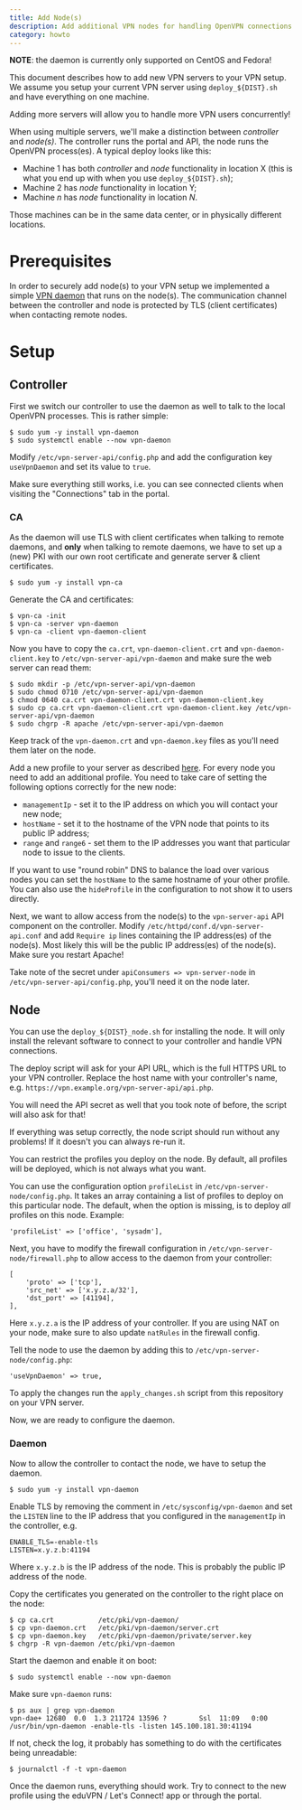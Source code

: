 ```yaml
---
title: Add Node(s)
description: Add additional VPN nodes for handling OpenVPN connections
category: howto
---
```


**NOTE**: the daemon is currently only supported on CentOS and Fedora!

This document describes how to add new VPN servers to your VPN setup. We 
assume you setup your current VPN server using `deploy_${DIST}.sh` and have 
everything on one machine.

Adding more servers will allow you to handle more VPN users concurrently!

When using multiple servers, we'll make a distinction between _controller_ and
_node(s)_. The controller runs the portal and API, the node runs the OpenVPN 
process(es). A typical deploy looks like this:

* Machine 1 has both _controller_ and _node_ functionality in location X (this 
  is what you end up with when you use `deploy_${DIST}.sh`);
* Machine 2 has _node_ functionality in location Y;
* Machine _n_ has _node_ functionality in location _N_.

Those machines can be in the same data center, or in physically different 
locations.

# Prerequisites

In order to securely add node(s) to your VPN setup we implemented a simple 
[VPN daemon](https://github.com/letsconnectvpn/vpn-daemon) that runs on the 
node(s). The communication channel between the controller and node is 
protected by TLS (client certificates) when contacting remote nodes.

# Setup

## Controller

First we switch our controller to use the daemon as well to talk to the local
OpenVPN processes. This is rather simple:

    $ sudo yum -y install vpn-daemon
    $ sudo systemctl enable --now vpn-daemon

Modify `/etc/vpn-server-api/config.php` and add the configuration key 
`useVpnDaemon` and set its value to `true`.

Make sure everything still works, i.e. you can see connected clients when 
visiting the "Connections" tab in the portal.

### CA 

As the daemon will use TLS with client certificates when talking to remote 
daemons, and **only** when talking to remote daemons, we have to set up a 
(new) PKI with our own root certificate and generate server & client 
certificates.

    $ sudo yum -y install vpn-ca

Generate the CA and certificates:

    $ vpn-ca -init
    $ vpn-ca -server vpn-daemon
    $ vpn-ca -client vpn-daemon-client

Now you have to copy the `ca.crt`, `vpn-daemon-client.crt` and 
`vpn-daemon-client.key` to `/etc/vpn-server-api/vpn-daemon` and make sure the 
web server can read them:

    $ sudo mkdir -p /etc/vpn-server-api/vpn-daemon
    $ sudo chmod 0710 /etc/vpn-server-api/vpn-daemon
    $ chmod 0640 ca.crt vpn-daemon-client.crt vpn-daemon-client.key
    $ sudo cp ca.crt vpn-daemon-client.crt vpn-daemon-client.key /etc/vpn-server-api/vpn-daemon
    $ sudo chgrp -R apache /etc/vpn-server-api/vpn-daemon

Keep track of the `vpn-daemon.crt` and `vpn-daemon.key` files as you'll need
them later on the node.

Add a new profile to your server as described [here](MULTI_PROFILE.md). For 
every node you need to add an additional profile. You need to take care of 
setting the following options correctly for the new node:

* `managementIp` - set it to the IP address on which you will contact your 
  new node;
* `hostName` - set it to the hostname of the VPN node that points to its 
  public IP address;
* `range` and `range6` - set them to the IP addresses you want that particular 
  node to issue to the clients.

If you want to use "round robin" DNS to balance the load over various nodes
you can set the `hostName` to the same hostname of your other profile. You 
can also use the `hideProfile` in the configuration to not show it to users
directly.

Next, we want to allow access from the node(s) to the `vpn-server-api` API 
component on the controller. Modify `/etc/httpd/conf.d/vpn-server-api.conf` and 
add `Require ip` lines containing the IP address(es) of the node(s). Most 
likely this will be the public IP address(es) of the node(s). Make sure you 
restart Apache!

Take note of the secret under `apiConsumers => vpn-server-node` in 
`/etc/vpn-server-api/config.php`, you'll need it on the node
later.

## Node

You can use the `deploy_${DIST}_node.sh` for installing the node. It will only
install the relevant software to connect to your controller and handle VPN 
connections.

The deploy script will ask for your API URL, which is the full HTTPS URL to 
your VPN controller. Replace the host name with your controller's name, e.g. 
`https://vpn.example.org/vpn-server-api/api.php`.

You will need the API secret as well that you took note of before, the script
will also ask for that!

If everything was setup correctly, the node script should run without any 
problems! If it doesn't you can always re-run it.

You can restrict the profiles you deploy on the node. By default, all profiles
will be deployed, which is not always what you want.

You can use the configuration option `profileList` in 
`/etc/vpn-server-node/config.php`. It takes an array containing a list of 
profiles to deploy on this particular node. The default, when the option is 
missing, is to deploy _all_ profiles on this node. Example:

    'profileList' => ['office', 'sysadm'],

Next, you have to modify the firewall configuration in 
`/etc/vpn-server-node/firewall.php` to allow access to the daemon from your 
controller:

    [
        'proto' => ['tcp'],
        'src_net' => ['x.y.z.a/32'],
        'dst_port' => [41194],
    ],

Here `x.y.z.a` is the IP address of your controller. If you are using NAT on
your node, make sure to also update `natRules` in the firewall config.

Tell the node to use the daemon by adding this to 
`/etc/vpn-server-node/config.php`:

    'useVpnDaemon' => true,

To apply the changes run the `apply_changes.sh` script from this repository 
on your VPN server.

Now, we are ready to configure the daemon.

### Daemon 

Now to allow the controller to contact the node, we have to setup the daemon.

    $ sudo yum -y install vpn-daemon

Enable TLS by removing the comment in `/etc/sysconfig/vpn-daemon` and set the
`LISTEN` line to the IP address that you configured in the `managementIp` in
the controller, e.g.

    ENABLE_TLS=-enable-tls
    LISTEN=x.y.z.b:41194

Where `x.y.z.b` is the IP address of the node. This is probably the public
IP address of the node.

Copy the certificates you generated on the controller to the right place on the
node:

    $ cp ca.crt           /etc/pki/vpn-daemon/
    $ cp vpn-daemon.crt   /etc/pki/vpn-daemon/server.crt
    $ cp vpn-daemon.key   /etc/pki/vpn-daemon/private/server.key
    $ chgrp -R vpn-daemon /etc/pki/vpn-daemon

Start the daemon and enable it on boot:

    $ sudo systemctl enable --now vpn-daemon

Make sure `vpn-daemon` runs:

    $ ps aux | grep vpn-daemon
    vpn-dae+ 12680  0.0  1.3 211724 13596 ?        Ssl  11:09   0:00 /usr/bin/vpn-daemon -enable-tls -listen 145.100.181.30:41194

If not, check the log, it probably has something to do with the certificates 
being unreadable:

    $ journalctl -f -t vpn-daemon

Once the daemon runs, everything should work. Try to connect to the new 
profile using the eduVPN / Let's Connect! app or through the portal.
